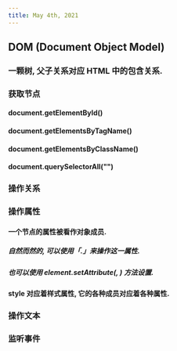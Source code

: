 ```yaml
---
title: May 4th, 2021
---
```


## DOM (Document Object Model)
### 一颗树, 父子关系对应 HTML 中的包含关系.
### 获取节点
#### document.getElementById(<id>)
#### document.getElementsByTagName(<name>)
#### document.getElementsByClassName(<name>)
#### document.querySelectorAll("")
### 操作关系
####
### 操作属性
#### 一个节点的属性被看作对象成员.
##### 自然而然的, 可以使用「.」来操作这一属性.
##### 也可以使用 element.setAttribute(<attribute>, <value>) 方法设置.
#### style 对应着样式属性, 它的各种成员对应着各种属性.
### 操作文本
### 监听事件
